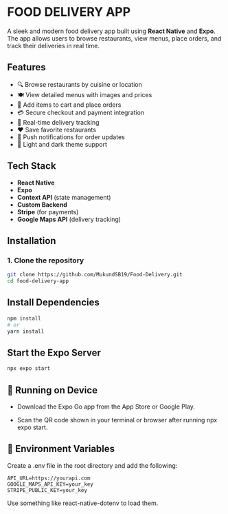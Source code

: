 # FOOD DELIVERY APP

A sleek and modern food delivery app built using **React Native** and **Expo**. The app allows users to browse restaurants, view menus, place orders, and track their deliveries in real time.

## Features

- 🔍 Browse restaurants by cuisine or location
- 🍽️ View detailed menus with images and prices
- 🛒 Add items to cart and place orders
- 💳 Secure checkout and payment integration
- 🧭 Real-time delivery tracking
- ❤️ Save favorite restaurants
- 🔔 Push notifications for order updates
- 🌙 Light and dark theme support
 
## Tech Stack

- **React Native**
- **Expo**
- **Context API** (state management)
- **Custom Backend**
- **Stripe** (for payments)
- **Google Maps API** (delivery tracking)

## Installation

### 1. Clone the repository

```bash
git clone https://github.com/MukundSB19/Food-Delivery.git
cd food-delivery-app
```

## Install Dependencies

```bash
npm install
# or
yarn install
```

## Start the Expo Server

```bash
npx expo start
```

## 📱 Running on Device

- Download the Expo Go app from the App Store or Google Play.

- Scan the QR code shown in your terminal or browser after running npx expo start.

## 🔐 Environment Variables

Create a .env file in the root directory and add the following:

```env
API_URL=https://yourapi.com
GOOGLE_MAPS_API_KEY=your_key
STRIPE_PUBLIC_KEY=your_key
```

Use something like react-native-dotenv to load them.





